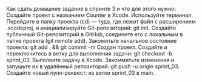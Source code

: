 Как сдать домашнее задание в спринте 3 и что для этого нужно:
Создайте проект с названием Counter в Xcode.
Используйте терминал. Перейдите в папку проекта (cd) — туда, где лежит файл c расширением .xcodeproj, и инициализируйте Git-репозиторий: git init.
Создайте публичный Git-репозиторий в GitHub, соедините его с локальным в папке проекта (git remote add).
Закомитьте начальное состояние проекта: git add . && git commit -m Создан проект.
Создайте и переключитесь в ветку для выполнения задачи: git checkout -b sprint_03.
Выполните задачу в Xcode.
Закоммитьте изменения и запушьте их в удалённый репозиторий: git push -u origin sprint_03.
Создайте новый пулл-реквест: из ветки sprint_03 в main.


